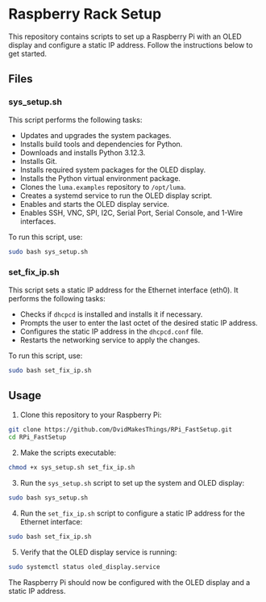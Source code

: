 # Raspberry Rack Setup

This repository contains scripts to set up a Raspberry Pi with an OLED display and configure a static IP address. Follow the instructions below to get started.

## Files

### sys_setup.sh

This script performs the following tasks:
- Updates and upgrades the system packages.
- Installs build tools and dependencies for Python.
- Downloads and installs Python 3.12.3.
- Installs Git.
- Installs required system packages for the OLED display.
- Installs the Python virtual environment package.
- Clones the `luma.examples` repository to `/opt/luma`.
- Creates a systemd service to run the OLED display script.
- Enables and starts the OLED display service.
- Enables SSH, VNC, SPI, I2C, Serial Port, Serial Console, and 1-Wire interfaces.

To run this script, use:
```bash
sudo bash sys_setup.sh
```

### set_fix_ip.sh

This script sets a static IP address for the Ethernet interface (eth0). It performs the following tasks:
- Checks if `dhcpcd` is installed and installs it if necessary.
- Prompts the user to enter the last octet of the desired static IP address.
- Configures the static IP address in the `dhcpcd.conf` file.
- Restarts the networking service to apply the changes.

To run this script, use:
```bash
sudo bash set_fix_ip.sh
```

## Usage

1. Clone this repository to your Raspberry Pi:
```bash
git clone https://github.com/DvidMakesThings/RPi_FastSetup.git
cd RPi_FastSetup
```

2. Make the scripts executable:
```bash
chmod +x sys_setup.sh set_fix_ip.sh
```

3. Run the `sys_setup.sh` script to set up the system and OLED display:
```bash
sudo bash sys_setup.sh
```

4. Run the `set_fix_ip.sh` script to configure a static IP address for the Ethernet interface:
```bash
sudo bash set_fix_ip.sh
```

5. Verify that the OLED display service is running:
```bash
sudo systemctl status oled_display.service
```

The Raspberry Pi should now be configured with the OLED display and a static IP address.